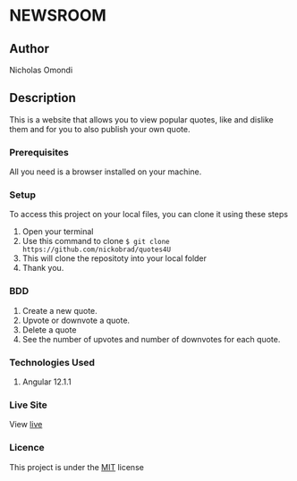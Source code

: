 # NEWSROOM

## Author

Nicholas Omondi

## Description

This is a website that allows you to view popular quotes, like and dislike them and for you to also publish your own quote.

### Prerequisites

All you need is a browser installed on your machine.

### Setup

To access this project on your local files, you can clone it using these steps

1. Open your terminal
2. Use this command to clone `$ git clone https://github.com/nickobrad/quotes4U`
3. This will clone the repositoty into your local folder
4. Thank you.

### BDD

1. Create a new quote.
2. Upvote or downvote a quote.
3. Delete a quote
4. See the number of upvotes and number of downvotes for each quote.

### Technologies Used

1. Angular 12.1.1

### Live Site

View [live](https://nickobrad.github.io/quotes4U/)

### Licence

This project is under the  [MIT](LICENSE) license
